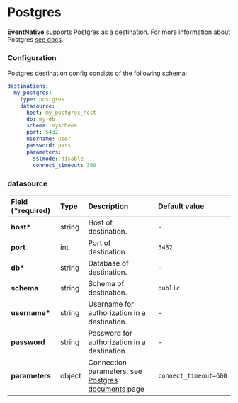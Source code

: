 # Postgres

**EventNative** supports [Postgres](https://www.postgresql.org/) as a destination.
For more information about Postgres [see docs](https://www.postgresql.org/docs).

### Configuration

Postgres destination config consists of the following schema:

```yaml
destinations:
  my_postgres:
    type: postgres
    datasource:
      host: my_postgres_host
      db: my-db
      schema: myschema
      port: 5432
      username: user
      password: pass
      parameters:
        sslmode: disable
        connect_timeout: 300
```

### datasource

| Field \(\*required\) | Type | Description | Default value |
| :--- | :--- | :--- | :--- |
| **host\*** | string | Host of destination. | - |
| **port** | int | Port of destination. | `5432` |
| **db\*** | string | Database of destination. | - |
| **schema** | string | Schema of destination. | `public` |
| **username\*** | string | Username for authorization in a destination. | - |
| **password** | string | Password for authorization in a destination. | - |
| **parameters** | object | Connection parameters. see [Postgres documents](https://www.postgresql.org/docs/9.1/libpq-connect.html) page | `connect_timeout=600` |


